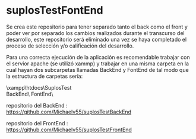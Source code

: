 # suplosTestFontEnd

Se crea este repositorio para tener separado tanto el back como el front y poder ver por separado los cambios realizados durante el transcurso del desarrollo, este repositorio será eliminado una vez se haya completado el proceso de selección y/o calificación del desarrollo.

Para una correcta ejecución de la aplicación es recomendable trabajar con el servior apache (se utilizó xammp) y trabajar en una misma carpeta en la cual hayan dos subcarpetas llamadas BackEnd y FontEnd de tal modo que la estructura de carpetas sería:

\xampp\htdocs\SuplosTest\
  BackEnd\\
  FontEnd\
  
repositorio del BackEnd : https://github.com/Michaelv55/suplosTestBackEnd

repositorio del FrontEnd : https://github.com/Michaelv55/suplosTestFrontEnd
